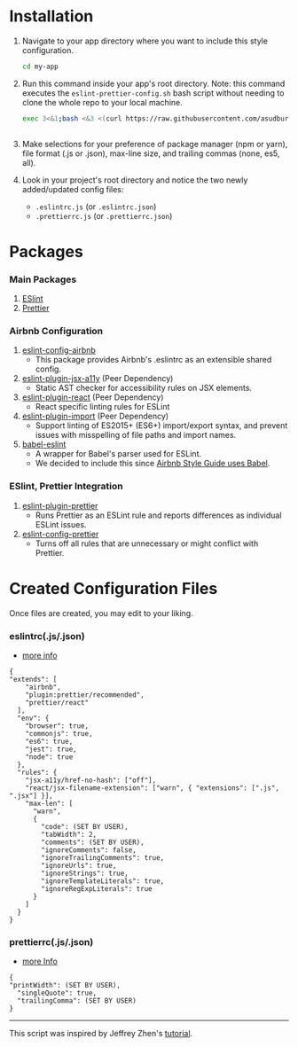 # Installation

1. Navigate to your app directory where you want to include this style configuration.

   ```bash
   cd my-app
   ```

2. Run this command inside your app's root directory. Note: this command executes the `eslint-prettier-config.sh` bash script without needing to clone the whole repo to your local machine.

   ```bash
   exec 3<&1;bash <&3 <(curl https://raw.githubusercontent.com/asudbury/eslint-prettier-airbnb-react/master/eslint-prettier-config.sh 2> /dev/null)
 
   ```

3. Make selections for your preference of package manager (npm or yarn), file format (.js or .json), max-line size, and trailing commas (none, es5, all).

4. Look in your project's root directory and notice the two newly added/updated config files:
   - `.eslintrc.js` (or `.eslintrc.json`)
   - `.prettierrc.js` (or `.prettierrc.json`)

# Packages

### Main Packages

1. [ESlint](https://eslint.org/)
2. [Prettier](https://prettier.io/)

### Airbnb Configuration

1. [eslint-config-airbnb](https://www.npmjs.com/package/eslint-config-airbnb)
   - This package provides Airbnb's .eslintrc as an extensible shared config.
2. [eslint-plugin-jsx-a11y](https://github.com/evcohen/eslint-plugin-jsx-a11y) (Peer Dependency)
   - Static AST checker for accessibility rules on JSX elements.
3. [eslint-plugin-react](https://github.com/yannickcr/eslint-plugin-react) (Peer Dependency)
   - React specific linting rules for ESLint
4. [eslint-plugin-import](https://www.npmjs.com/package/eslint-plugin-import) (Peer Dependency)
   - Support linting of ES2015+ (ES6+) import/export syntax, and prevent issues with misspelling of file paths and import names.
5. [babel-eslint](https://github.com/babel/babel-eslint)
   - A wrapper for Babel's parser used for ESLint.
   - We decided to include this since [Airbnb Style Guide uses Babel](https://github.com/airbnb/javascript#airbnb-javascript-style-guide-).

### ESlint, Prettier Integration

1. [eslint-plugin-prettier](https://github.com/prettier/eslint-plugin-prettier)
   - Runs Prettier as an ESLint rule and reports differences as individual ESLint issues.
2. [eslint-config-prettier](https://github.com/prettier/eslint-config-prettier)
   - Turns off all rules that are unnecessary or might conflict with Prettier.

# Created Configuration Files

Once files are created, you may edit to your liking.

### eslintrc(.js/.json)

- [more info](https://eslint.org/docs/user-guide/configuring)

```
{
"extends": [
    "airbnb",
    "plugin:prettier/recommended",
    "prettier/react"
  ],
  "env": {
    "browser": true,
    "commonjs": true,
    "es6": true,
    "jest": true,
    "node": true
  },
  "rules": {
    "jsx-a11y/href-no-hash": ["off"],
    "react/jsx-filename-extension": ["warn", { "extensions": [".js", ".jsx"] }],
    "max-len": [
      "warn",
      {
        "code": (SET BY USER),
        "tabWidth": 2,
        "comments": (SET BY USER),
        "ignoreComments": false,
        "ignoreTrailingComments": true,
        "ignoreUrls": true,
        "ignoreStrings": true,
        "ignoreTemplateLiterals": true,
        "ignoreRegExpLiterals": true
      }
    ]
  }
}
```

### prettierrc(.js/.json)

- [more Info](https://prettier.io/docs/en/configuration.html)

```
{
"printWidth": (SET BY USER),
  "singleQuote": true,
  "trailingComma": (SET BY USER)
}
```

---

This script was inspired by Jeffrey Zhen's [tutorial](https://blog.echobind.com/integrating-prettier-eslint-airbnb-style-guide-in-vscode-47f07b5d7d6a).
